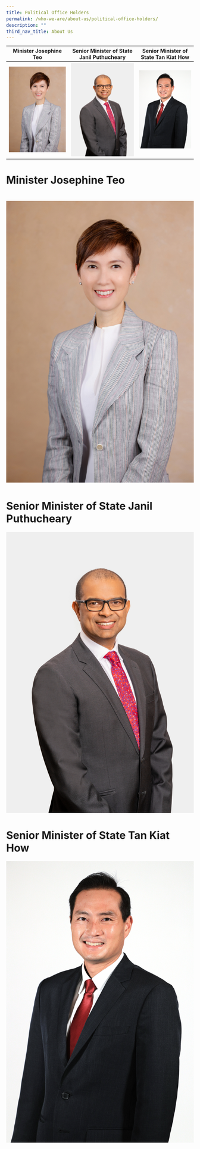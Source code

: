 ```yaml
---
title: Political Office Holders
permalink: /who-we-are/about-us/political-office-holders/
description: ""
third_nav_title: About Us
---
```

| Minister Josephine Teo | Senior Minister of State Janil Puthucheary | Senior Minister of State Tan Kiat How |
| -------- | -------- | -------- |
| ![](/images/min%20josephine%20teo%202021-34.jpg)     | ![](/images/sms%20janil%20(formal).jpg)     | ![](/images/tan%20kiat%20how%20suit%20photo.jpg)     |

# Minister Josephine Teo
# ![](/images/min%20josephine%20teo%202021-34.jpg) 
# Senior Minister of State Janil Puthucheary
![](/images/sms%20janil%20(formal).jpg)

# Senior Minister of State Tan Kiat How
![](/images/tan%20kiat%20how%20suit%20photo.jpg)